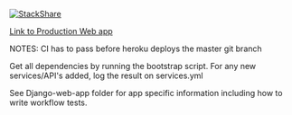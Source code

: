 [![StackShare](http://img.shields.io/badge/tech-stack-0690fa.svg?style=flat)](https://stackshare.io/dcsil/dreamtune)

[Link to Production Web app](http://dreamteam.herokuapp.com/)


NOTES: CI has to pass before heroku deploys the master git branch

Get all dependencies by running the bootstrap script. For any new services/API's added, log the result on services.yml

See Django-web-app folder for app specific information including how to write workflow tests.